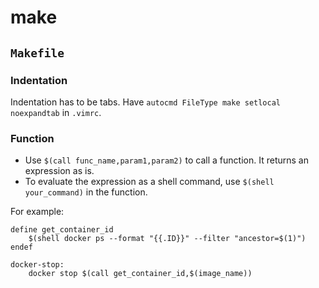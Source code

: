 # make

## `Makefile`

### Indentation

Indentation has to be tabs. Have `autocmd FileType make setlocal noexpandtab` in `.vimrc`.

### Function

- Use `$(call func_name,param1,param2)` to call a function. It returns an expression as is.
- To evaluate the expression as a shell command, use `$(shell your_command)` in the function.

For example:

```make
define get_container_id
	$(shell docker ps --format "{{.ID}}" --filter "ancestor=$(1)")
endef

docker-stop:
	docker stop $(call get_container_id,$(image_name))
```
